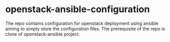 # openstack-ansible-configuration
The repo contains configuration for openstack deployment using ansible aiming to simply store the configuration files. The prerequisite of the repo is clone of openstack-ansible project. 
